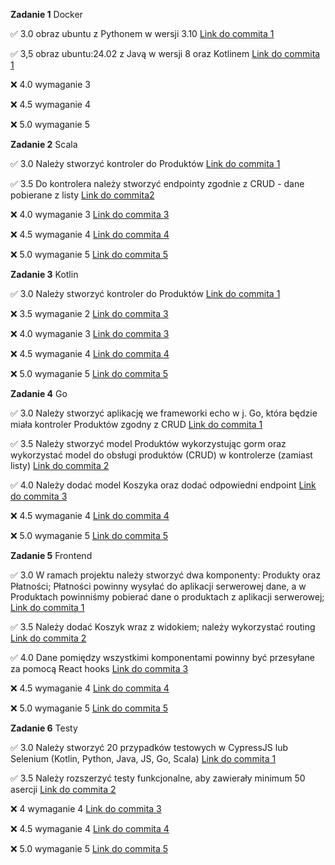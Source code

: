 **Zadanie 1** Docker

:white_check_mark: 3.0 obraz ubuntu z Pythonem w wersji 3.10 [Link do commita 1](https://github.com/OpalinskiJakub/EBIZNES/commit/4438ac05ca976a2549aae0b7a5c839c4c2205133)

:white_check_mark: 3,5 obraz ubuntu:24.02 z Javą w wersji 8 oraz Kotlinem [Link do commita 1](https://github.com/OpalinskiJakub/EBIZNES/commit/b24878e70e952bd70a180a8db15e606707a467bc)

:x: 4.0 wymaganie 3 

:x: 4.5 wymaganie 4 

:x: 5.0 wymaganie 5 



**Zadanie 2** Scala

:white_check_mark: 3.0 Należy stworzyć kontroler do Produktów [Link do commita 1](https://github.com/OpalinskiJakub/EBIZNES/commit/d2047b4ceab02af06c36db166a960398bdd645b7)

:white_check_mark: 3.5 Do kontrolera należy stworzyć endpointy zgodnie z CRUD - dane pobierane z listy [Link do commita2 ](https://github.com/OpalinskiJakub/EBIZNES/commit/df0866fb0f839e8d9c4fd0e4d9b641a9ad5be199)

:x: 4.0 wymaganie 3 [Link do commita 3]()

:x: 4.5 wymaganie 4 [Link do commita 4]()

:x: 5.0 wymaganie 5 [Link do commita 5]()




**Zadanie 3** Kotlin

:white_check_mark: 3.0 Należy stworzyć kontroler do Produktów [Link do commita 1](https://github.com/OpalinskiJakub/EBIZNES/commit/e6a8c3a713e08eae0f2542c9156e52cf4fe6b89d)

:x: 3.5 wymaganie 2 [Link do commita 3]()

:x: 4.0 wymaganie 3 [Link do commita 3]()

:x: 4.5 wymaganie 4 [Link do commita 4]()

:x: 5.0 wymaganie 5 [Link do commita 5]()




**Zadanie 4** Go

:white_check_mark: 3.0 Należy stworzyć aplikację we frameworki echo w j. Go, która będzie
miała kontroler Produktów zgodny z CRUD [Link do commita 1](https://github.com/OpalinskiJakub/EBIZNES/commit/adf7306ae2bcff332712480b147ec20a20d3fa34)

:white_check_mark: 3.5 Należy stworzyć model Produktów wykorzystując gorm oraz
wykorzystać model do obsługi produktów (CRUD) w kontrolerze (zamiast
listy) [Link do commita 2](https://github.com/OpalinskiJakub/EBIZNES/commit/16f731ee81c2765edd8aaee4fc641b7ed59a0411)

:white_check_mark: 4.0 Należy dodać model Koszyka oraz dodać odpowiedni endpoint [Link do commita 3](https://github.com/OpalinskiJakub/EBIZNES/commit/082032c716a2da76d966fed2b109073fb06cdec0)

:x: 4.5 wymaganie 4 [Link do commita 4]()

:x: 5.0 wymaganie 5 [Link do commita 5]()




**Zadanie 5** Frontend

:white_check_mark: 3.0 W ramach projektu należy stworzyć dwa komponenty: Produkty oraz
Płatności; Płatności powinny wysyłać do aplikacji serwerowej dane, a w
Produktach powinniśmy pobierać dane o produktach z aplikacji
serwerowej; [Link do commita 1](https://github.com/OpalinskiJakub/EBIZNES/commit/ee8c66d8f8c1e929c3f0bc4d7d65adef5423c2fb)

:white_check_mark:  3.5 Należy dodać Koszyk wraz z widokiem; należy wykorzystać routing [Link do commita 2](https://github.com/OpalinskiJakub/EBIZNES/commit/8b03494e0cae120e7cdeb62a454e439cfc7d96b4)

:white_check_mark: 4.0 Dane pomiędzy wszystkimi komponentami powinny być przesyłane za
pomocą React hooks [Link do commita 3](https://github.com/OpalinskiJakub/EBIZNES/commit/8b03494e0cae120e7cdeb62a454e439cfc7d96b4)

:x: 4.5 wymaganie 4 [Link do commita 4]()

:x: 5.0 wymaganie 5 [Link do commita 5]()




**Zadanie 6** Testy

:white_check_mark: 3.0 Należy stworzyć 20 przypadków testowych w CypressJS lub Selenium
(Kotlin, Python, Java, JS, Go, Scala) [Link do commita 1](https://github.com/OpalinskiJakub/EBIZNES/commit/a78005e874f7382f981dd594234294aa3f8383a6)

:white_check_mark:  3.5 Należy rozszerzyć testy funkcjonalne, aby zawierały minimum 50
asercji [Link do commita 2](https://github.com/OpalinskiJakub/EBIZNES/commit/a78005e874f7382f981dd594234294aa3f8383a6)

:x: 4 wymaganie 4 [Link do commita 3]()

:x: 4.5 wymaganie 4 [Link do commita 4]()

:x: 5.0 wymaganie 5 [Link do commita 5]()

